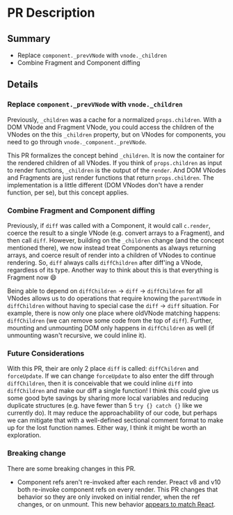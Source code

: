 # PR Description

## Summary

* Replace `component._prevVNode` with `vnode._children`
* Combine Fragment and Component diffing

## Details

### Replace `component._prevVNode` with `vnode._children`

Previously, `_children` was a cache for a normalized `props.children`. With a DOM VNode and Fragment VNode, you could access the children of the VNodes on the this `_children` property, but on VNodes for components, you need to go through `vnode._component._preVNode`.

This PR formalizes the concept behind `_children`. It is now the container for the rendered children of all VNodes. If you think of `props.children` as input to render functions, `_children` is the output of the `render`. And DOM VNodes and Fragments are just render functions that return `props.children`. The implementation is a little different (DOM VNodes don't have a render function, per se), but this concept applies.

### Combine Fragment and Component diffing

Previously, if `diff` was called with a Component, it would call `c.render`, coerce the result to a single VNode (e.g. convert arrays to a Fragment), and then call `diff`.  However, building on the `_children` change (and the concept mentioned there), we now instead treat Components as always returning arrays, and coerce result of render into a children of VNodes to continue rendering. So, `diff` always calls `diffChildren` after diff'ing a VNode, regardless of its type. Another way to think about this is that everything is Fragment now :smile:

Being able to depend on `diffChildren` -> `diff` -> `diffChildren` for all VNodes allows us to do operations that require knowing the `parentVNode` in `diffChildren` without having to special case the `diff` -> `diff` situation. For example, there is now only one place where oldVNode matching happens: `diffChildren` (we can remove some code from the top of `diff`). Further, mounting and unmounting DOM only happens in `diffChildren` as well (if unmounting wasn't recursive, we could inline it).

### Future Considerations

With this PR, their are only 2 place `diff` is called: `diffChildren` and `forceUpdate`. If we can change `forceUpdate` to also enter the diff through `diffChildren`, then it is conceivable that we could inline `diff` into `diffChildren` and make our diff a single function! I think this could give us some good byte savings by sharing more local variables and reducing duplicate structures (e.g. have fewer than 5 `try {} catch {}` like we currently do). It may reduce the approachability of our code, but perhaps we can mitigate that with a well-defined sectional comment format to make up for the lost function names. Either way, I think it might be worth an exploration.

### Breaking change

There are some breaking changes in this PR.

* Component refs aren't re-invoked after each render. Preact v8 and v10 both re-invoke component refs on every render. This PR changes that behavior so they are only invoked on initial render, when the ref changes, or on unmount. This new behavior [appears to match React](https://codesandbox.io/s/reinvoking-preact-refs-90oj9).
